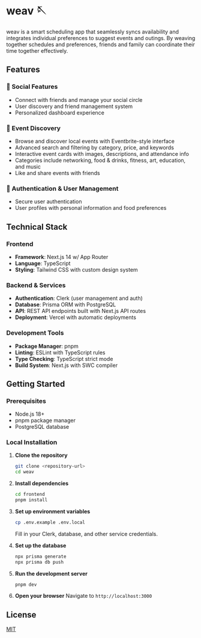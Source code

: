 # weav 🪡

weav is a smart scheduling app that seamlessly syncs availability and integrates individual preferences to suggest events and outings. By weaving together schedules and preferences, friends and family can coordinate their time together effectively.

## Features

### 👥 Social Features
- Connect with friends and manage your social circle
- User discovery and friend management system
- Personalized dashboard experience

### 📅 Event Discovery
- Browse and discover local events with Eventbrite-style interface
- Advanced search and filtering by category, price, and keywords
- Interactive event cards with images, descriptions, and attendance info
- Categories include networking, food & drinks, fitness, art, education, and music
- Like and share events with friends

### 🔐 Authentication & User Management
- Secure user authentication 
- User profiles with personal information and food preferences

## Technical Stack

### Frontend
- **Framework**: Next.js 14 w/ App Router
- **Language**: TypeScript
- **Styling**: Tailwind CSS with custom design system

### Backend & Services
- **Authentication**: Clerk (user management and auth)
- **Database**: Prisma ORM with PostgreSQL
- **API**: REST API endpoints built with Next.js API routes
- **Deployment**: Vercel with automatic deployments

### Development Tools
- **Package Manager**: pnpm
- **Linting**: ESLint with TypeScript rules
- **Type Checking**: TypeScript strict mode
- **Build System**: Next.js with SWC compiler

## Getting Started

### Prerequisites
- Node.js 18+ 
- pnpm package manager
- PostgreSQL database

### Local Installation

1. **Clone the repository**
   ```bash
   git clone <repository-url>
   cd weav
   ```

2. **Install dependencies**
   ```bash
   cd frontend
   pnpm install
   ```

3. **Set up environment variables**
   ```bash
   cp .env.example .env.local
   ```
   Fill in your Clerk, database, and other service credentials.

4. **Set up the database**
   ```bash
   npx prisma generate
   npx prisma db push
   ```

5. **Run the development server**
   ```bash
   pnpm dev
   ```

6. **Open your browser**
   Navigate to `http://localhost:3000`

## License

[MIT](https://choosealicense.com/licenses/mit/)

